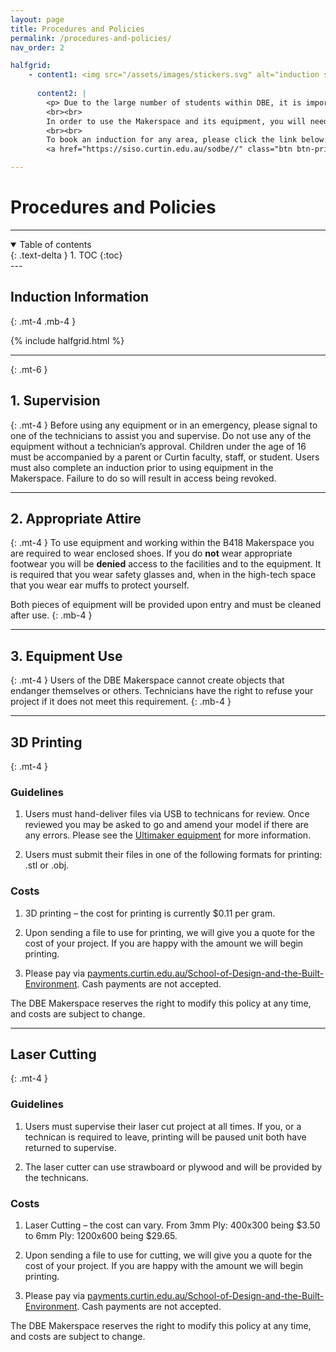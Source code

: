 ```yaml
---
layout: page
title: Procedures and Policies
permalink: /procedures-and-policies/
nav_order: 2

halfgrid: 
    - content1: <img src="/assets/images/stickers.svg" alt="induction stickers" style="height 75%;">
        
      content2: |
        <p> Due to the large number of students within DBE, it is important that all students follow the listed procedures and policies. Ignorance is not an excuse for failing to adhere to the policy or procedures.
        <br><br>
        In order to use the Makerspace and its equipment, you will need to book an induction. Inductions can be general or specialised so please specify what equipment you would like to use. Induction types include general inductions for the Makerspace, Wood & Metal workshops; Laser Cutting; And 3D Printing. Completing an induction will reward you a sticker for that respective induction (see reference image).
        <br><br>
        To book an induction for any area, please click the link below:</p>
        <a href="https://siso.curtin.edu.au/sodbe//" class="btn btn-primary">Book an Induction</a>

---
```

# Procedures and Policies

---

<details open markdown="block">
  <summary>
    Table of contents
  </summary>
  {: .text-delta }
1. TOC
{:toc}
</details>
---

## Induction Information
{: .mt-4 .mb-4 }


{% include halfgrid.html %}


---
{: .mt-6 }

## 1. Supervision
{: .mt-4 }
Before using any equipment or in an emergency, please signal to one of the technicians to assist you and supervise. Do not use any of the equipment without a technician’s approval. Children under the age of 16 must be accompanied by a parent or Curtin faculty, staff, or student. Users must also complete an induction prior to using equipment in the Makerspace. Failure to do so will result in access being revoked.


<!-- ![](/assets/images/powertools-example.jpg) -->

---

## 2. Appropriate Attire
{: .mt-4 }
To use equipment and working within the B418 Makerspace you are required to wear enclosed shoes. If you do **not** wear appropriate footwear you will be **denied** access to the facilities and to the equipment. It is required that you wear safety glasses and, when in the high-tech space that you wear ear muffs to protect yourself.


Both pieces of equipment will be provided upon entry and must be cleaned after use.
{: .mb-4 }

---

## 3. Equipment Use
{: .mt-4 }
Users of the DBE Makerspace cannot create objects that endanger themselves or others. Technicians have the right to refuse your project if it does not meet this requirement.
{: .mb-4 }

---

## 3D Printing
{: .mt-4 }
### Guidelines

1. Users must hand-deliver files via USB to technicans for review. Once reviewed you may be asked to go and amend your model if there are any errors. Please see the [Ultimaker equipment](mailto:dbe-technicalsupport@curtin.edu.au) for more information.

2.  Users must submit their files in one of the following formats for printing:
.stl or .obj.

### Costs
1. 3D printing – the cost for printing is currently $0.11 per gram.

2. Upon sending a file to use for printing, we will give you a quote for the cost of your project. If you are happy with the amount we will begin printing.

3. Please pay via [payments.curtin.edu.au/School-of-Design-and-the-Built-Environment](https://payments.curtin.edu.au/School-of-Design-and-the-Built-Environment/menu). Cash payments are not accepted.

The DBE Makerspace reserves the right to modify this policy at any time, and costs are subject to change.

---

## Laser Cutting
{: .mt-4 }
### Guidelines

1. Users must supervise their laser cut project at all times. If you, or a technican is required to leave, printing will be paused unit both have returned to supervise.

2. The laser cutter can use strawboard or plywood and will be provided by the technicans.

### Costs
1. Laser Cutting  – the cost can vary. From 3mm Ply: 400x300 being $3.50 to 6mm Ply: 1200x600 being $29.65.

2. Upon sending a file to use for cutting, we will give you a quote for the cost of your project. If you are happy with the amount we will begin printing.

3. Please pay via [payments.curtin.edu.au/School-of-Design-and-the-Built-Environment](https://payments.curtin.edu.au/School-of-Design-and-the-Built-Environment/menu). Cash payments are not accepted.

The DBE Makerspace reserves the right to modify this policy at any time, and costs are subject to change.